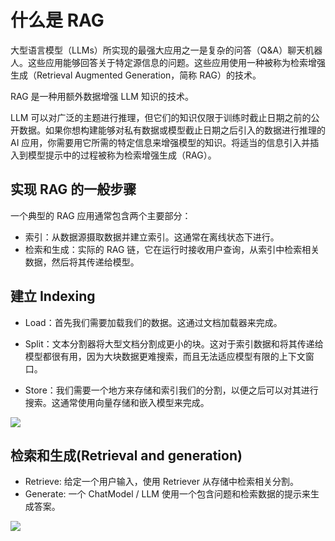 # 什么是 RAG

大型语言模型（LLMs）所实现的最强大应用之一是复杂的问答（Q&A）聊天机器人。这些应用能够回答关于特定源信息的问题。这些应用使用一种被称为检索增强生成（Retrieval Augmented Generation，简称 RAG）的技术。

RAG 是一种用额外数据增强 LLM 知识的技术。

LLM 可以对广泛的主题进行推理，但它们的知识仅限于训练时截止日期之前的公开数据。如果你想构建能够对私有数据或模型截止日期之后引入的数据进行推理的 AI 应用，你需要用它所需的特定信息来增强模型的知识。将适当的信息引入并插入到模型提示中的过程被称为检索增强生成（RAG）。

## 实现 RAG 的一般步骤

一个典型的 RAG 应用通常包含两个主要部分：

- 索引：从数据源摄取数据并建立索引。这通常在离线状态下进行。
- 检索和生成：实际的 RAG 链，它在运行时接收用户查询，从索引中检索相关数据，然后将其传递给模型。

## 建立 Indexing

- Load：首先我们需要加载我们的数据。这通过文档加载器来完成。

- Split：文本分割器将大型文档分割成更小的块。这对于索引数据和将其传递给模型都很有用，因为大块数据更难搜索，而且无法适应模型有限的上下文窗口。

- Store：我们需要一个地方来存储和索引我们的分割，以便之后可以对其进行搜索。这通常使用向量存储和嵌入模型来完成。

![](http://192.168.99.63:3000/uploads/upload_c5d765601537257c91519e4b931a5640.png)

## 检索和生成(Retrieval and generation)

- Retrieve: 给定一个用户输入，使用 Retriever 从存储中检索相关分割。
- Generate: 一个 ChatModel / LLM 使用一个包含问题和检索数据的提示来生成答案。

![](http://192.168.99.63:3000/uploads/upload_4fd1820c46b9d23efdaa0bc2755a9042.png)
